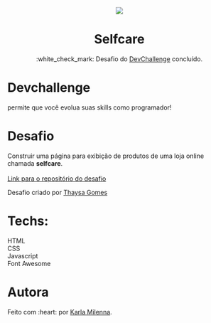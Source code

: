 <p align="center">
  <img src="assets/gif-do-desafio.gif">
  <h1 align="center">Selfcare</h1>

  <p align="center">
    :white_check_mark: Desafio do <a href="https://devchallenge.now.sh/">DevChallenge</a> concluído.
  </p>
</p>

# Devchallenge 
 permite que você evolua suas skills como programador!

# Desafio
Construir uma página para exibição de produtos de uma loja online chamada <strong>selfcare</strong>. <br><br>
<a href="https://github.com/thaysagomes/selfcare">Link para o repositório do desafio</a>

<p>Desafio criado por <a href="https://github.com/thaysagomes">Thaysa Gomes</a></p>

# Techs: 
HTML<br>
CSS<br>
Javascript<br>
Font Awesome

# Autora

<p>Feito com :heart: por <a href="https://github.com/kamilenna">Karla Milenna</a>.